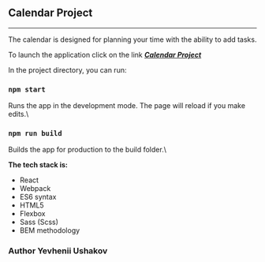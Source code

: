 ## Calendar Project
------------------
The calendar is designed for planning your time with the ability to add tasks.

To launch the application click on the link ***[Calendar Project](https://youthful-wiles-0ca6d4.netlify.app)***

In the project directory, you can run:

### `npm start`
Runs the app in the development mode.
The page will reload if you make edits.\

### `npm run build`
Builds the app for production to the build folder.\

**The tech stack is:**
* React
* Webpack
* ES6 syntax
* HTML5
* Flexbox
* Sass (Scss)
* BEM methodology

### Author Yevhenii Ushakov